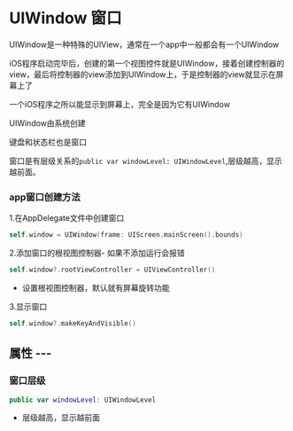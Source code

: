 # UIWindow 窗口
UIWindow是一种特殊的UIView，通常在一个app中一般都会有一个UIWindow

iOS程序启动完毕后，创建的第一个视图控件就是UIWindow，接着创建控制器的view，最后将控制器的view添加到UIWindow上，于是控制器的view就显示在屏幕上了

一个iOS程序之所以能显示到屏幕上，完全是因为它有UIWindow

UIWindow由系统创建

键盘和状态栏也是窗口

窗口是有层级关系的`public var windowLevel: UIWindowLevel`,层级越高，显示越前面。

### app窗口创建方法
1.在AppDelegate文件中创建窗口

```swift
self.window = UIWindow(frame: UIScreen.mainScreen().bounds)
```

2.添加窗口的根视图控制器- 如果不添加运行会报错

```swift
self.window?.rootViewController = UIViewController()
```	
- 设置根视图控制器，默认就有屏幕旋转功能
  
3.显示窗口
```swift
self.window?.makeKeyAndVisible()
```

## 属性 ---
### 窗口层级

```swift
public var windowLevel: UIWindowLevel
```
- 层级越高，显示越前面
